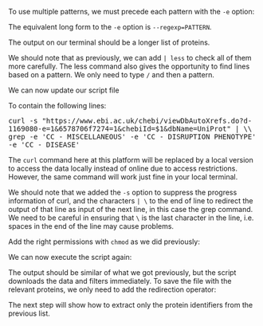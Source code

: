 <script>
import Alert from "$components/Alert.svelte";
import Execute from "$components/Execute.svelte";
</script>

To use multiple patterns, we must precede each pattern with the `-e` option:

<Execute command="grep -e 'CC - MISCELLANEOUS' -e 'CC - DISRUPTION PHENOTYPE' -e 'CC - DISEASE' chebi_27732_xrefs_UniProt.csv " />

The equivalent long form to the `-e` option is `--regexp=PATTERN`.

The output on our terminal should be a longer list of proteins.

We should note that as previously, we can add `| less` to check all of
them more carefully. The less command also gives the opportunity to find
lines based on a pattern. We only need to type `/` and then a pattern.

<Execute command="grep -e 'CC - MISCELLANEOUS' -e 'CC - DISRUPTION PHENOTYPE' -e 'CC - DISEASE' chebi_27732_xrefs_UniProt.csv | less" />

We can now update our script file

<Execute command="nano getproteins.sh" />

To contain the following lines:

<pre class="code border p-2" style="white-space: pre-wrap">curl -s "https://www.ebi.ac.uk/chebi/viewDbAutoXrefs.do?d-1169080-e=1&6578706f7274=1&chebiId=$1&dbName=UniProt" | \\
grep -e 'CC - MISCELLANEOUS' -e 'CC - DISRUPTION PHENOTYPE' -e 'CC - DISEASE'</pre>

<Alert>The `curl` command here at this platform will be replaced by a local version to access the data locally instead of online due to access restrictions. However, the same command will work just fine in your local terminal.</Alert>

We should note that we added the `-s` option to suppress the progress information of curl, and the characters `| \` to the end of line to redirect the
output of that line as input of the next line, in this case the grep command.
We need to be careful in ensuring that `\` is the last character in the line, i.e.
spaces in the end of the line may cause problems.

Add the right permissions with `chmod` as we did previously:

<Execute command="chmod u+x getproteins.sh" />

We can now execute the script again:

<Execute command="chmod u+x getproteins.sh" />

<Execute command="./getproteins.sh 27732" />

The output should be similar of what we got previously, but the script downloads the data and filters immediately. To save the file with the relevant proteins, we only need to add the redirection operator:

<Execute command="./getproteins.sh 27732 > chebi_27732_xrefs_UniProt_relevant.csv" />

The next step will show how to extract only the protein identifiers from the previous list.
